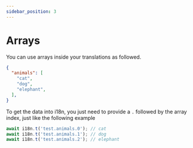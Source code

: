 ```yaml
---
sidebar_position: 3
---
```


# Arrays

You can use arrays inside your translations as followed.

```json title="src/i18n/en/test.json"
{
  "animals": [
    "cat",
    "dog",
    "elephant",
  ],
}
```

To get the data into i18n, you just need to provide a `.` followed by the array index, just like the following example

```typescript title="src/app.controller.ts"
await i18n.t('test.animals.0'); // cat
await i18n.t('test.animals.1'); // dog
await i18n.t('test.animals.2'); // elephant
```

